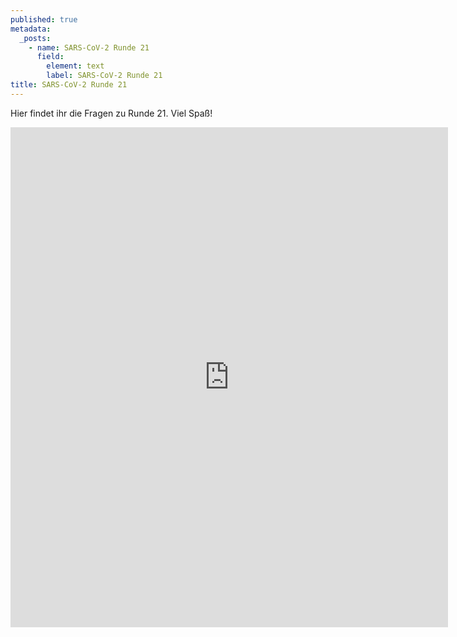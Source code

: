 ```yaml
---
published: true
metadata:
  _posts:
    - name: SARS-CoV-2 Runde 21
      field:
        element: text
        label: SARS-CoV-2 Runde 21
title: SARS-CoV-2 Runde 21
---
```

Hier findet ihr die Fragen zu Runde 21. Viel Spaß!

<iframe src="https://forms.gle/wFTcazMHeqJx4U5bA" width="700" height="800" frameborder="0" marginheight="0" marginwidth="10"></iframe>